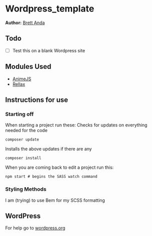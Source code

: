 # Wordpress_template
**Author:** [Brett Anda](https://brettanda.ca/about-me/)
## Todo
- [ ] Test this on a blank Wordpress site
## Modules Used
- [AnimeJS](https://animejs.com/)
- [Rellax](https://dixonandmoe.com/rellax/)
## Instructions for use
### Starting off
When starting a project run these:
Checks for updates on everything needed for the code
```
composer update
```
Installs the above updates if there are any
```
composer install
```
When you are coming back to edit a project run this:
```
npm start # begins the SASS watch command
```
### Styling Methods
I am (trying) to use Bem for my SCSS formatting
## WordPress
For help go to [wordpress.org](https://wordpress.org)
